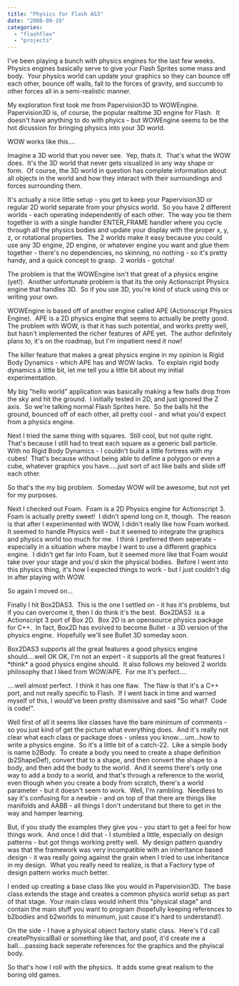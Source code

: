 ```yaml
---
title: "Physics for Flash AS3"
date: "2008-09-19"
categories: 
  - "flashflex"
  - "projects"
---
```


I've been playing a bunch with physics engines for the last few weeks.  Physics engines basically serve to give your Flash Sprites some mass and body.  Your physics world can update your graphics so they can bounce off each other, bounce off walls, fall to the forces of gravity, and succumb to other forces all in a semi-realistic manner.

My exploration first took me from Papervision3D to WOWEngine.  Papervision3D is, of course, the popular realtime 3D engine for Flash.  It doesn't have anything to do with phyics - but WOWEngine seems to be the hot dicussion for bringing physics into your 3D world.

WOW works like this....

Imagine a 3D world that you never see.  Yep, thats it.  That's what the WOW does.  It's the 3D world that never gets visualized in any way shape or form.  Of course, the 3D world in question has complete information about all objects in the world and how they interact with their surroundings and forces surrounding them.

It's actually a nice little setup - you get to keep your Papervision3D or regular 2D world separate from your physics world.  So you have 2 different worlds - each operating independently of each other.  The way you tie them together is with a single handler ENTER\_FRAME handler where you cycle through all the physics bodies and update your display with the proper x, y, z, or rotational properties.  The 2 worlds make it easy because you could use any 3D engine, 2D engine, or whatever engine you want and glue them together - there's no dependencies, no skinning, no nothing - so it's pretty handy, and a quick concept to grasp.  2 worlds - gotcha!

The problem is that the WOWEngine isn't that great of a physics engine (yet!).  Another unfortunate problem is that its the only Actionscript Physics engine that handles 3D.  So if you use 3D, you're kind of stuck using this or writing your own.

WOWEngine is based off of another engine called APE (Actionscript Physics Engine).  APE is a 2D physics engine that seems to actually be pretty good.  The problem with WOW, is that it has such potential, and works pretty well, but hasn't implemented the richer features of APE yet.  The author definitely plans to, it's on the roadmap, but I'm impatient need it now!

The killer feature that makes a great physics engine in my opinion is Rigid Body Dynamics - which APE has and WOW lacks.  To explain rigid body dynamics a little bit, let me tell you a little bit about my initial experimentation.

My big "hello world" application was basically making a few balls drop from the sky and hit the ground.  I initially tested in 2D, and just ignored the Z axis.  So we're talking normal Flash Sprites here.  So the balls hit the ground, bounced off of each other, all pretty cool - and what you'd expect from a physics engine.

Next I tried the same thing with squares.  Still cool, but not quite right.  That's because I still had to treat each square as a generic ball particle.  With no Rigid Body Dynamics - I couldn't build a little fortress with my cubes!  That's because without being able to define a polygon or even a cube, whatever graphics you have.....just sort of act like balls and slide off each other.

So that's the my big problem.  Someday WOW will be awesome, but not yet for my purposes.

Next I checked out Foam.  Foam is a 2D Physics engine for Actionscript 3.  Foam is actually pretty sweet!  I didn't spend long on it, though.  The reason is that after I experimented with WOW, I didn't really like how Foam worked.  It seemed to handle Physics well - but it seemed to integrate the graphics and physics world too much for me.  I think I preferred them seperate - especially in a situation where maybe I want to use a different graphics engine.  I didn't get far into Foam, but it seemed more like that Foam would take over your stage and you'd skin the physical bodies.  Before I went into this physics thing, it's how I expected things to work - but I just couldn't dig in after playing with WOW.

So again I moved on...

Finally I hit Box2DAS3.  This is the one I settled on - it has it's problems, but if you can overcome it, then I do think it's the best.  Box2DAS3  is a Actionscript 3 port of Box 2D.  Box 2D is an opensource physics package for C++.  In fact, Box2D has evolved to become Bullet - a 3D version of the physics engine.  Hopefully we'll see Bullet 3D someday soon.

Box2DAS3 supports all the great features a good physics engine should....well OK OK, I'm not an expert - it supports all the great features I \*think\* a good physics engine should.  It also follows my beloved 2 worlds philosophy that I liked from WOW/APE.  For me it's perfect....

....well almost perfect.  I think it has one flaw.  The flaw is that it's a C++ port, and not really specific to Flash.  If I went back in time and warned myself of this, I would've been pretty dismissive and said "So what?  Code is code!".

Well first of all it seems like classes have the bare minimum of comments - so you just kind of get the picture what everything does.  And it's really not clear what each class or package does - unless you know....um...how to write a physics engine.  So it's a little bit of a catch-22.  Like a simple body is name b2Body.  To create a body you need to create a shape definition (b2ShapeDef), convert that to a shape, and then convert the shape to a body, and then add the body to the world.  And it seems there's only one way to add a body to a world, and that's through a reference to the world, even though when you create a body from scratch, there's a world parameter - but it doesn't seem to work.  Well, I'm rambling.  Needless to say it's confusing for a newbie - and on top of that there are things like manifolds and AABB - all things I don't understand but there to get in the way and hamper learning.

But, if you study the examples they give you - you start to get a feel for how things work.  And once I did that - I stumbled a little, especially on design patterns - but got things working pretty well.  My design pattern quandry was that the framework was very incompatible with an inheritance based design - it was really going against the grain when I tried to use inheritance in my design.  What you really need to realize, is that a Factory type of design pattern works much better.

I ended up creating a base class like you would in Papervision3D.  The base class extends the stage and creates a common physics world setup as part of that stage.  Your main class would inherit this "physical stage" and contain the main stuff you want to program (hopefully keeping references to b2bodies and b2worlds to minumum, just cause it's hard to understand!).

On the side - I have a physical object factory static class.  Here's I'd call createPhysicalBall or something like that, and poof, it'd create me a ball....passing back seperate references for the graphics and the phyiscal body.

So that's how I roll with the physics.  It adds some great realism to the boring old games.
